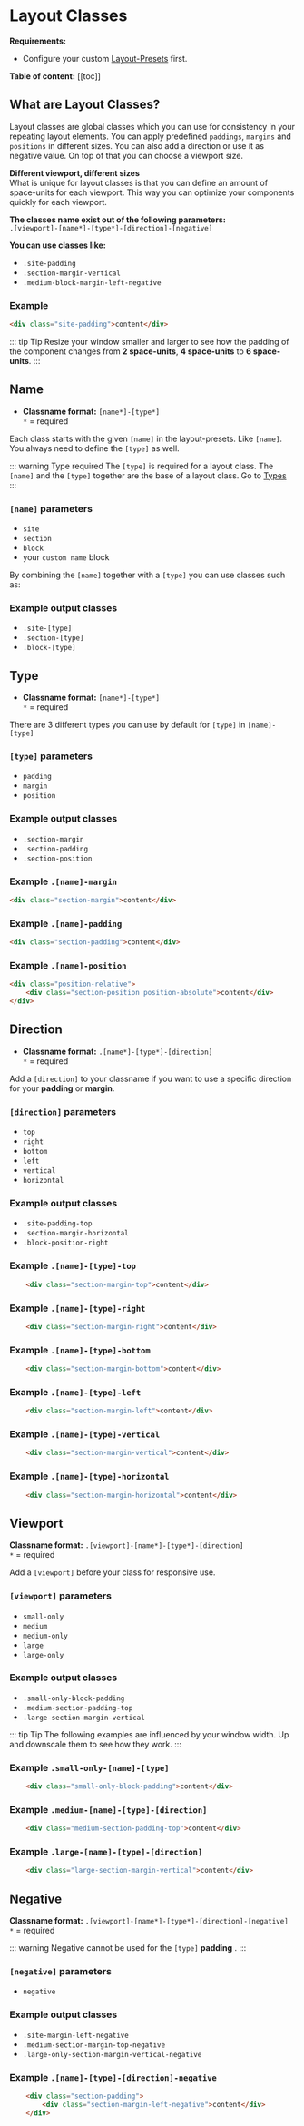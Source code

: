 # Layout Classes
**Requirements:**
- Configure your custom [Layout-Presets](/settings/layout-presets.md) first.

**Table of content:**
[[toc]]


## What are Layout Classes?

Layout classes are global classes which you can use for consistency in your repeating layout elements. You can apply predefined `paddings`, `margins` and `positions` in different sizes. You can also add a direction or use it as negative value. On top of that you can choose a viewport size.  

**Different viewport, different sizes**<br>
What is unique for layout classes is that you can define an amount of space-units for each viewport. This way you can optimize your components quickly for each viewport. 

**The classes name exist out of the following parameters:** <br>
`.[viewport]-[name*]-[type*]-[direction]-[negative]`

**You can use classes like:**
- `.site-padding`
- `.section-margin-vertical`
- `.medium-block-margin-left-negative`


### Example
<Layout-Classes-Name content="site-padding"/>

```html
<div class="site-padding">content</div>
```

::: tip Tip
Resize your window smaller and larger to see how the padding of the component changes from **2 space-units**, **4 space-units** to **6 space-units**. 
:::



## Name
- **Classname format:** `[name*]-[type*]`<br>
`*` = required

Each class starts with the given `[name]` in the layout-presets. Like `[name]`. You always need to define the `[type]` as well. 

::: warning Type required
 The `[type]` is required for a layout class. The `[name]` and the `[type]` together are the base of a layout class.  Go to [Types](#types)  
:::

### `[name]` parameters
- `site`
- `section`
- `block`
- your `custom name` block 

By combining the `[name]` together with a `[type]` you can use classes such as:

### Example output classes
- `.site-[type]` 
- `.section-[type]`
- `.block-[type]`

## Type
 - **Classname format:** `[name*]-[type*]`<br>
`*` = required

There are 3 different types you can use by default for `[type]` in `[name]-[type]`
### `[type]` parameters
- `padding`
- `margin`
- `position` 

### Example output classes
- `.section-margin`
- `.section-padding`
- `.section-position`


### Example `.[name]-margin`
<Layout-Classes-SectionMargin content="content"/>

```html
<div class="section-margin">content</div>
```

### Example `.[name]-padding`
<Layout-Classes-SectionPadding content="content"/>

```html
<div class="section-padding">content</div>
```

### Example `.[name]-position`
<Layout-Classes-SectionPosition content="content"/>

```html
<div class="position-relative">
	<div class="section-position position-absolute">content</div>
</div>
```

## Direction
- **Classname format:** `.[name*]-[type*]-[direction]`<br>
`*` = required


Add a `[direction]` to your classname if you want to use a specific direction for your **padding** or **margin**.
 
 
### `[direction]` parameters
- `top`
- `right`
- `bottom`
- `left`
- `vertical`
- `horizontal`

### Example output classes
- `.site-padding-top`
- `.section-margin-horizontal`
- `.block-position-right`


### Example `.[name]-[type]-top`
<Layout-Classes-Top content="content"/>

```html
	<div class="section-margin-top">content</div>
```

### Example `.[name]-[type]-right`
<Layout-Classes-Right content="content"/>

```html
	<div class="section-margin-right">content</div>
```

### Example `.[name]-[type]-bottom`
<Layout-Classes-Bottom content="content"/>

```html
	<div class="section-margin-bottom">content</div>
```

### Example `.[name]-[type]-left`
<Layout-Classes-Left content="content"/>

```html
	<div class="section-margin-left">content</div>
```

### Example `.[name]-[type]-vertical`
<Layout-Classes-Vertical content="content"/>

```html
	<div class="section-margin-vertical">content</div>
```

### Example `.[name]-[type]-horizontal`
<Layout-Classes-Horizontal content="content"/>

```html
	<div class="section-margin-horizontal">content</div>
```

## Viewport
**Classname format:** `.[viewport]-[name*]-[type*]-[direction]`<br>
`*` = required

Add a  `[viewport]` before your class for responsive use.

### `[viewport]` parameters
- `small-only`
- `medium`
- `medium-only`
- `large`
- `large-only`

### Example output classes
- `.small-only-block-padding`
- `.medium-section-padding-top`
- `.large-section-margin-vertical`

::: tip Tip
The following examples are influenced by your window width. Up and downscale them to see how they work. 
:::
### Example `.small-only-[name]-[type]`


<Layout-Classes-SmallOnly content="content"/>

```html
	<div class="small-only-block-padding">content</div>
```

### Example `.medium-[name]-[type]-[direction]`
<Layout-Classes-Medium content="content"/>

```html
	<div class="medium-section-padding-top">content</div>
```

### Example `.large-[name]-[type]-[direction]`
<Layout-Classes-Large content="content"/>

```html
	<div class="large-section-margin-vertical">content</div>
```

## Negative
**Classname format:** `.[viewport]-[name*]-[type*]-[direction]-[negative]`<br>
`*` = required

::: warning
Negative cannot be used for the `[type]` **padding** . 
:::

### `[negative]` parameters
- `negative`


### Example output classes
- `.site-margin-left-negative` 
- `.medium-section-margin-top-negative` 
- `.large-only-section-margin-vertical-negative`

### Example `.[name]-[type]-[direction]-negative`
<Layout-Classes-MarginNegative content="content"/>

```html
	<div class="section-padding">
		<div class="section-margin-left-negative">content</div>
	</div>
```



